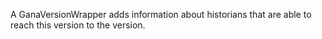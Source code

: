 A GanaVersionWrapper adds information about historians that are able to reach this version to the version.